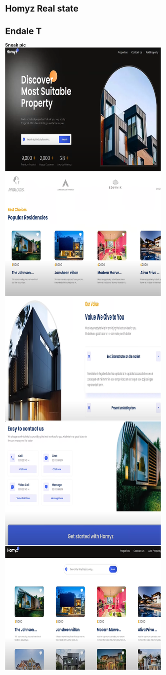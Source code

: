 # Homyz Real state

# Endale T

<div><b>Sneak pic</b></div>

<img src="/homyz.png" width="600" height="400" style="margin: 0;" />
<img src="/homyz2.png" width="600" height="400" style="margin: 0;" />
<img src="/homyz3.png" width="600" height="400" style="margin: 0;" />
<img src="/homyz4.png" width="600" height="400" style="margin: 0;" />
<img src="/homyz5.png" width="600" height="400" style="margin: 0;" />
